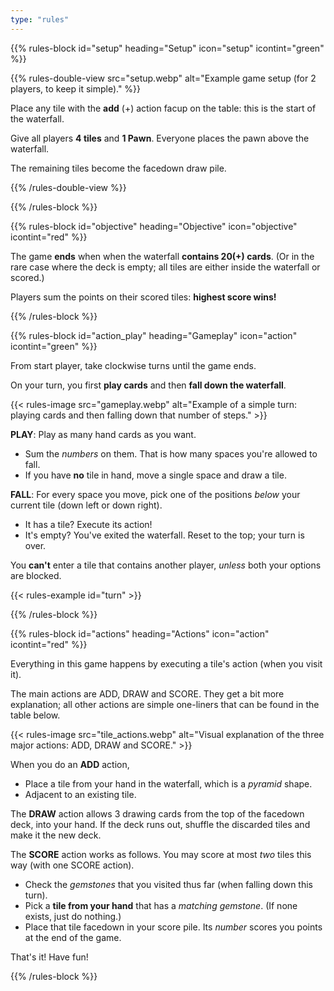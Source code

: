 ```yaml
---
type: "rules"
---
```


{{% rules-block id="setup" heading="Setup" icon="setup" icontint="green" %}}

{{% rules-double-view src="setup.webp" alt="Example game setup (for 2 players, to keep it simple)." %}}

Place any tile with the **add** (+) action facup on the table: this is the start of the waterfall.

Give all players **4 tiles** and **1 Pawn**. Everyone places the pawn above the waterfall.

The remaining tiles become the facedown draw pile.

{{% /rules-double-view %}}

{{% /rules-block %}}

{{% rules-block id="objective" heading="Objective" icon="objective" icontint="red" %}}

The game **ends** when when the waterfall **contains 20(+) cards**. (Or in the rare case where the deck is empty; all tiles are either inside the waterfall or scored.)

Players sum the points on their scored tiles: **highest score wins!**

{{% /rules-block %}}

{{% rules-block id="action_play" heading="Gameplay" icon="action" icontint="green" %}}

From start player, take clockwise turns until the game ends.

On your turn, you first **play cards** and then **fall down the waterfall**.

{{< rules-image src="gameplay.webp" alt="Example of a simple turn: playing cards and then falling down that number of steps." >}}

**PLAY**: Play as many hand cards as you want. 

* Sum the _numbers_ on them. That is how many spaces you're allowed to fall.
* If you have **no** tile in hand, move a single space and draw a tile.

**FALL**: For every space you move, pick one of the positions _below_ your current tile (down left or down right).

* It has a tile? Execute its action!
* It's empty? You've exited the waterfall. Reset to the top; your turn is over.

You **can't** enter a tile that contains another player, _unless_ both your options are blocked.

{{< rules-example id="turn" >}}

{{% /rules-block %}}

{{% rules-block id="actions" heading="Actions" icon="action" icontint="red" %}}

Everything in this game happens by executing a tile's action (when you visit it).

The main actions are ADD, DRAW and SCORE. They get a bit more explanation; all other actions are simple one-liners that can be found in the table below.

{{< rules-image src="tile_actions.webp" alt="Visual explanation of the three major actions: ADD, DRAW and SCORE." >}}

When you do an **ADD** action,
* Place a tile from your hand in the waterfall, which is a _pyramid_ shape.
* Adjacent to an existing tile.

The **DRAW** action allows 3 drawing cards from the top of the facedown deck, into your hand. If the deck runs out, shuffle the discarded tiles and make it the new deck.

The **SCORE** action works as follows. You may score at most _two_ tiles this way (with one SCORE action).
* Check the _gemstones_ that you visited thus far (when falling down this turn).
* Pick a **tile from your hand** that has a _matching gemstone_. (If none exists, just do nothing.)
* Place that tile facedown in your score pile. Its _number_ scores you points at the end of the game.

<div id="rules-table-actions"></div>

That's it! Have fun!

{{% /rules-block %}}